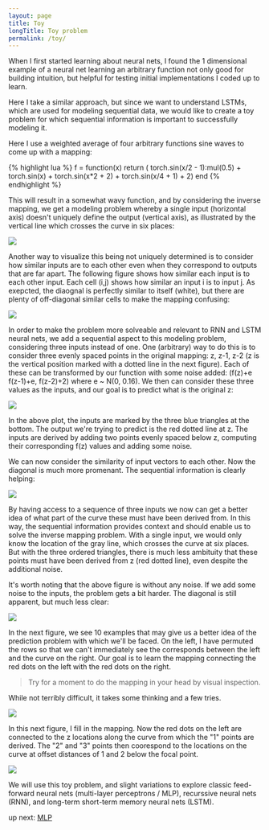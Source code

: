 ```yaml
---
layout: page
title: Toy
longTitle: Toy problem
permalink: /toy/
---
```


When I first started learning about neural nets, I found the 1 dimensional example of a neural net learning an arbitrary function not only good for building intuition, but helpful for testing initial implementations I coded up to learn. 

Here I take a similar approach, but since we want to understand LSTMs, which are used for modeling sequential data, we would like to create a toy problem for which sequential information is important to successfully modeling it.

Here I use a weighted average of four arbitrary functions sine waves to come up with a mapping:

{% highlight lua %}
f = function(x) return (
  torch.sin(x/2 - 1):mul(0.5) +
  torch.sin(x) +
  torch.sin(x*2 + 2) +
  torch.sin(x/4 + 1) + 2)
end
{% endhighlight %}

This will result in a somewhat wavy function, and by considering the inverse mapping, we get a modeling problem whereby a single input (horizontal axis) doesn't uniquely define the output (vertical axis), as illustrated by the vertical line which crosses the curve in six places:

<div class="standard-image">
  <img src="{{"/assets/toy/figure_1-1.png" | prepend: site.baseurl }}">
</div>

Another way to visualize this being not uniquely determined is to consider how similar inputs are to each other even when they correspond to outputs that are far apart. The following figure shows how similar each input is to each other input. Each cell (i,j) shows how similar an input i is to input j. As exepcted, the diaognal is perfectly similar to itself (white), but there are plenty of off-diagonal similar cells to make the mapping confusing:

<div class="standard-image">
  <img src="{{"/assets/toy/figure_4a-1.png" | prepend: site.baseurl }}">
</div>

In order to make the problem more solveable and relevant to RNN and LSTM neural nets, we add a sequential aspect to this modeling problem, considering three inputs instead of one. One (arbitrary) way to do this is to consider three evenly spaced points in the original mapping: z, z-1, z-2 (z is the vertical position marked with a dotted line in the next figure). Each of these can be transformed by our function with some noise added: (f(z)+e f(z-1)+e, f(z-2)+2) where e ~ N(0, 0.16). We then can consider these three values as the inputs, and our goal is to predict what is the original z:

<div class="standard-image">
  <img src="{{"/assets/toy/figure_2-1.png" | prepend: site.baseurl }}">
</div>

In the above plot, the inputs are marked by the three blue triangles at the bottom. The output we're trying to predict is the red dotted line at z. The inputs are derived by adding two points evenly spaced below z, computing their corresponding f(z) values and adding some noise.

We can now consider the similarity of input vectors to each other. Now the diagonal is much more promenant. The sequential information is clearly helping:

<div class="standard-image">
  <img src="{{"/assets/toy/figure_4b-1.png" | prepend: site.baseurl }}">
</div>

By having access to a sequence of three inputs we now can get a better idea of what part of the curve these must have been derived from. In this way, the sequential information provides context and should enable us to solve the inverse mapping problem. With a single input, we would only know the location of the gray line, which crosses the curve at six places. But with the three ordered triangles, there is much less ambituity that these points must have been derived from z (red dotted line), even despite the additional noise.

It's worth noting that the above figure is without any noise. If we add some noise to the inputs, the problem gets a bit harder. The diagonal is still apparent, but much less clear:

<div class="standard-image">
  <img src="{{"/assets/toy/figure_4c-1.png" | prepend: site.baseurl }}">
</div>

In the next figure, we see 10 examples that may give us a better idea of the prediction problem with which we'll be faced.
On the left, I have permuted the rows so that we can't immediately see the corresponds between the left and the curve on the right. Our goal is to learn the mapping connecting the red dots on the left with the red dots on the right.

> Try for a moment to do the mapping in your head by visual inspection.

While not terribly difficult, it takes some thinking and a few tries.

<div class="full-width-image">
  <img src="{{"/assets/toy/figure_3-1.png" | prepend: site.baseurl }}">
</div>

In this next figure, I fill in the mapping. Now the red dots on the left are connected to the z locations along the curve from which the "1" points are derived. The "2" and "3" points then coorespond to the locations on the curve at offset distances of 1 and 2 below the focal point.

<div class="full-width-image">
  <img src="{{"/assets/toy/figure_3-2.png" | prepend: site.baseurl }}">
</div>

We will use this toy problem, and slight variations to explore classic feed-forward neural nets (multi-layer perceptrons / MLP), recurssive neural nets (RNN), and long-term short-term memory neural nets (LSTM).

<div class='next-page text-center'>
  up next: <a class='page-link' href="{{ "/mlp/" | prepend: site.baseurl }}">MLP</a>
</div>

